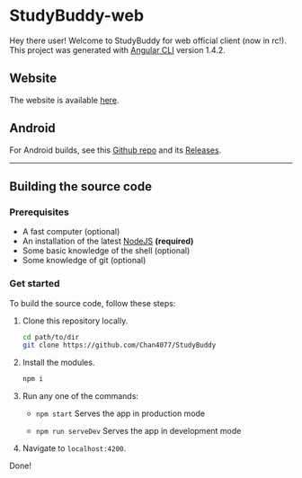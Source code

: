 # StudyBuddy-web

Hey there user! Welcome to StudyBuddy for web official client (now in rc!).
This project was generated with [Angular CLI](https://github.com/angular/angular-cli) version 1.4.2.

## Website

The website is available [here](https://studybuddy-e5f46.firebaseapp.com).

## Android

For Android builds, see this [Github repo](https://github.com/Chan4077/StudyBuddy) and its [Releases](https://github.com/Chan4077/StudyBuddy/releases).

---

## Building the source code

### Prerequisites

- A fast computer (optional)
- An installation of the latest [NodeJS](https://nodejs.org/en/) **(required)**
- Some basic knowledge of the shell (optional)
- Some knowledge of git (optional)

### Get started

To build the source code, follow these steps:

1. Clone this repository locally.

   ```bash
   cd path/to/dir
   git clone https://github.com/Chan4077/StudyBuddy
   ```

2. Install the modules.

   ```bash
   npm i
   ```

3. Run any one of the commands:

   - `npm start`
      Serves the app in production mode

   - `npm run serveDev`
     Serves the app in development mode

4. Navigate to `localhost:4200`.

Done!

<!-- ## Development server

Run `ng serve` for a dev server. Navigate to `http://localhost:4200/`. The app will automatically reload if you change any of the source files.

## Code scaffolding

Run `ng generate component component-name` to generate a new component. You can also use `ng generate directive|pipe|service|class|guard|interface|enum|module`.

## Build

Run `ng build` to build the project. The build artifacts will be stored in the `dist/` directory. Use the `-prod` flag for a production build.

## Further help

To get more help on the Angular CLI use `ng help` or go check out the [Angular CLI README](https://github.com/angular/angular-cli/blob/master/README.md).
-->
